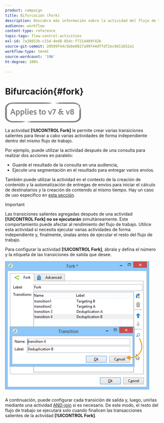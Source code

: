 ```yaml
---
product: campaign
title: Bifurcación (Fork)
description: Descubra más información sobre la actividad del flujo de trabajo Bifurcación (fork)
audience: workflow
content-type: reference
topic-tags: flow-control-activities
exl-id: 7a38653b-c15d-4ed8-85dc-f7214409f42b
source-git-commit: 20509f44c5b8e0827a09f44dffdf2ec9d11652a1
workflow-type: tm+mt
source-wordcount: '196'
ht-degree: 100%

---
```


# Bifurcación{#fork}

![](../../assets/common.svg)

La actividad **[!UICONTROL Fork]** le permite crear varias transiciones salientes para llevar a cabo varias actividades de forma independiente dentro del mismo flujo de trabajo.

Por ejemplo, puede utilizar la actividad después de una consulta para realizar dos acciones en paralelo:

* Guarde el resultado de la consulta en una audiencia,
* Ejecute una segmentación en el resultado para entregar varios envíos.

También puede utilizar la actividad en el contexto de la creación de contenido y la automatización de entregas de envíos para iniciar el cálculo de destinatarios y la creación de contenido al mismo tiempo. Hay un caso de uso específico en [esta sección](../../delivery/using/automating-via-workflows.md#creating-the-delivery-and-its-content).

>[!IMPORTANT]
>
>Las transiciones salientes agregadas después de una actividad **[!UICONTROL Fork]** **no se ejecutarán** simultáneamente. Este comportamiento puede afectar al rendimiento del flujo de trabajo. Utilice esta actividad si necesita ejecutar varias actividades de forma independiente y, finalmente, únalas antes de ejecutar el resto del flujo de trabajo.

Para configurar la actividad **[!UICONTROL Fork]**, ábrala y defina el número y la etiqueta de las transiciones de salida que desee.

![](assets/s_user_segmentation_fork.png)

A continuación, puede configurar cada transición de salida y, luego, unirlas mediante una actividad [AND-join](and-join.md) si es necesario. De este modo, el resto del flujo de trabajo se ejecutará solo cuando finalicen las transacciones salientes de la actividad **[!UICONTROL Fork]**.
